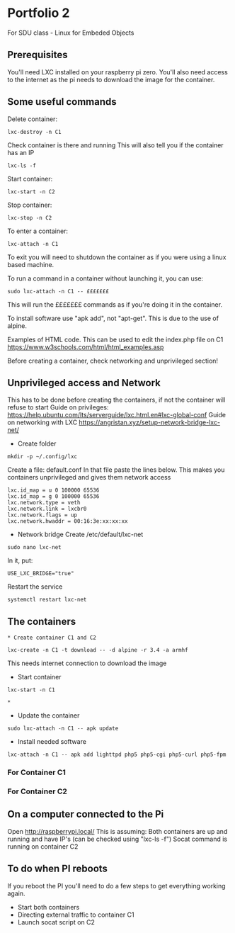# Portfolio 2

For SDU class - Linux for Embeded Objects

## Prerequisites

You'll need LXC installed on your raspberry pi zero. 
You'll also need access to the internet as the pi needs to download the image for the container. 

## Some useful commands

Delete container:
````
lxc-destroy -n C1
````
Check container is there and running
This will also tell you if the container has an IP
````
lxc-ls -f
````
Start container:
````
lxc-start -n C2
````
Stop container:
````
lxc-stop -n C2
````

To enter a container: 
````
lxc-attach -n C1
````
To exit you will need to shutdown the container as if you were using a linux based machine.

To run a command in a container without launching it, you can use: 
````
sudo lxc-attach -n C1 -- £££££££ 
````
This will run the £££££££ commands as if you're doing it in the container.

To install software use "apk add", not "apt-get". This is due to the use of alpine. 

Examples of HTML code. This can be used to edit the index.php file on C1
https://www.w3schools.com/html/html_examples.asp


Before creating a container, check networking and unprivileged section! 


## Unprivileged access and Network
This has to be done before creating the containers, if not the container will refuse to start
Guide on privileges: https://help.ubuntu.com/lts/serverguide/lxc.html.en#lxc-global-conf
Guide on networking with LXC https://angristan.xyz/setup-network-bridge-lxc-net/

* Create folder
````
mkdir -p ~/.config/lxc
````
Create a file: default.conf
In that file paste the lines below. This makes you containers unprivileged and gives them network access 

````
lxc.id_map = u 0 100000 65536
lxc.id_map = g 0 100000 65536
lxc.network.type = veth
lxc.network.link = lxcbr0
lxc.network.flags = up
lxc.network.hwaddr = 00:16:3e:xx:xx:xx
````

* Network bridge
Create /etc/default/lxc-net
````
sudo nano lxc-net
````
In it, put: 
````
USE_LXC_BRIDGE="true"
````

Restart the service
````
systemctl restart lxc-net
````

## The containers

	* Create container C1 and C2
````
lxc-create -n C1 -t download -- -d alpine -r 3.4 -a armhf 
````
This needs internet connection to download the image

* Start container 

````
lxc-start -n C1
````
	* 
* Update the container
````
sudo lxc-attach -n C1 -- apk update
````
* Install needed software
````
lxc-attach -n C1 -- apk add lighttpd php5 php5-cgi php5-curl php5-fpm
````

### For Container C1


### For Container C2


## On a computer connected to the Pi
Open http://raspberrypi.local/
This is assuming:
Both containers are up and running and have IP's (can be checked using "lxc-ls -f")
Socat command is running on container C2




## To do when PI reboots 

If you reboot the PI you'll need to do a few steps to get everything working again. 
* Start both containers
* Directing external traffic to container C1
* Launch socat script on C2



